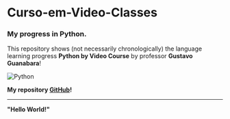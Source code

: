  # Curso-em-Video-Classes
 ### My progress in **Python**. 
 
 This repository shows (not necessarily chronologically) 
 the language learning progress **Python by Video Course** 
 by professor **Gustavo Guanabara**!

![Python](https://github.com/RickMagaieski/Aulos-Curso-em-Video-Python/assets/136091273/d72e58d2-f189-467b-a8d7-7802b92255c3)
 
 **My repository [GitHub](https://github.com/RickMagaieski)!**
 ***
 **"Hello World!"** 

